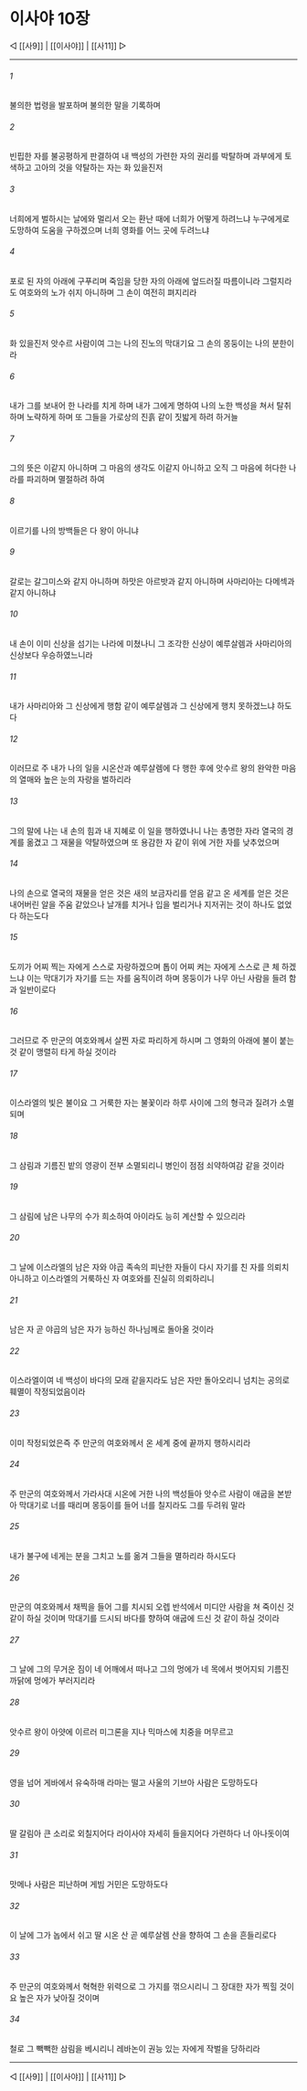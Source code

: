 ﻿# 이사야 10장

◁ [[사9]] | [[이사야]] | [[사11]] ▷
***

###### 1
불의한 법령을 발포하며 불의한 말을 기록하며

###### 2
빈핍한 자를 불공평하게 판결하여 내 백성의 가련한 자의 권리를 박탈하며 과부에게 토색하고 고아의 것을 약탈하는 자는 화 있을진저

###### 3
너희에게 벌하시는 날에와 멀리서 오는 환난 때에 너희가 어떻게 하려느냐 누구에게로 도망하여 도움을 구하겠으며 너희 영화를 어느 곳에 두려느냐

###### 4
포로 된 자의 아래에 구푸리며 죽임을 당한 자의 아래에 엎드러질 따름이니라 그럴지라도 여호와의 노가 쉬지 아니하며 그 손이 여전히 펴지리라

###### 5
화 있을진저 앗수르 사람이여 그는 나의 진노의 막대기요 그 손의 몽둥이는 나의 분한이라

###### 6
내가 그를 보내어 한 나라를 치게 하며 내가 그에게 명하여 나의 노한 백성을 쳐서 탈취하며 노략하게 하며 또 그들을 가로상의 진흙 같이 짓밟게 하려 하거늘

###### 7
그의 뜻은 이같지 아니하며 그 마음의 생각도 이같지 아니하고 오직 그 마음에 허다한 나라를 파괴하며 멸절하려 하여

###### 8
이르기를 나의 방백들은 다 왕이 아니냐

###### 9
갈로는 갈그미스와 같지 아니하며 하맛은 아르밧과 같지 아니하며 사마리아는 다메섹과 같지 아니하냐

###### 10
내 손이 이미 신상을 섬기는 나라에 미쳤나니 그 조각한 신상이 예루살렘과 사마리아의 신상보다 우승하였느니라

###### 11
내가 사마리아와 그 신상에게 행함 같이 예루살렘과 그 신상에게 행치 못하겠느냐 하도다

###### 12
이러므로 주 내가 나의 일을 시온산과 예루살렘에 다 행한 후에 앗수르 왕의 완악한 마음의 열매와 높은 눈의 자랑을 벌하리라

###### 13
그의 말에 나는 내 손의 힘과 내 지혜로 이 일을 행하였나니 나는 총명한 자라 열국의 경계를 옮겼고 그 재물을 약탈하였으며 또 용감한 자 같이 위에 거한 자를 낮추었으며

###### 14
나의 손으로 열국의 재물을 얻은 것은 새의 보금자리를 얻음 같고 온 세계를 얻은 것은 내어버린 알을 주움 같았으나 날개를 치거나 입을 벌리거나 지저귀는 것이 하나도 없었다 하는도다

###### 15
도끼가 어찌 찍는 자에게 스스로 자랑하겠으며 톱이 어찌 켜는 자에게 스스로 큰 체 하겠느냐 이는 막대기가 자기를 드는 자를 움직이려 하며 몽둥이가 나무 아닌 사람을 들려 함과 일반이로다

###### 16
그러므로 주 만군의 여호와께서 살찐 자로 파리하게 하시며 그 영화의 아래에 불이 붙는 것 같이 맹렬히 타게 하실 것이라

###### 17
이스라엘의 빛은 불이요 그 거룩한 자는 불꽃이라 하루 사이에 그의 형극과 질려가 소멸되며

###### 18
그 삼림과 기름진 밭의 영광이 전부 소멸되리니 병인이 점점 쇠약하여감 같을 것이라

###### 19
그 삼림에 남은 나무의 수가 희소하여 아이라도 능히 계산할 수 있으리라

###### 20
그 날에 이스라엘의 남은 자와 야곱 족속의 피난한 자들이 다시 자기를 친 자를 의뢰치 아니하고 이스라엘의 거룩하신 자 여호와를 진실히 의뢰하리니

###### 21
남은 자 곧 야곱의 남은 자가 능하신 하나님께로 돌아올 것이라

###### 22
이스라엘이여 네 백성이 바다의 모래 같을지라도 남은 자만 돌아오리니 넘치는 공의로 훼멸이 작정되었음이라

###### 23
이미 작정되었은즉 주 만군의 여호와께서 온 세계 중에 끝까지 행하시리라

###### 24
주 만군의 여호와께서 가라사대 시온에 거한 나의 백성들아 앗수르 사람이 애굽을 본받아 막대기로 너를 때리며 몽둥이를 들어 너를 칠지라도 그를 두려워 말라

###### 25
내가 불구에 네게는 분을 그치고 노를 옮겨 그들을 멸하리라 하시도다

###### 26
만군의 여호와께서 채찍을 들어 그를 치시되 오렙 반석에서 미디안 사람을 쳐 죽이신 것 같이 하실 것이며 막대기를 드시되 바다를 향하여 애굽에 드신 것 같이 하실 것이라

###### 27
그 날에 그의 무거운 짐이 네 어깨에서 떠나고 그의 멍에가 네 목에서 벗어지되 기름진 까닭에 멍에가 부러지리라

###### 28
앗수르 왕이 아얏에 이르러 미그론을 지나 믹마스에 치중을 머무르고

###### 29
영을 넘어 게바에서 유숙하매 라마는 떨고 사울의 기브아 사람은 도망하도다

###### 30
딸 갈림아 큰 소리로 외칠지어다 라이사야 자세히 들을지어다 가련하다 너 아나돗이여

###### 31
맛메나 사람은 피난하며 게빔 거민은 도망하도다

###### 32
이 날에 그가 놉에서 쉬고 딸 시온 산 곧 예루살렘 산을 향하여 그 손을 흔들리로다

###### 33
주 만군의 여호와께서 혁혁한 위력으로 그 가지를 꺾으시리니 그 장대한 자가 찍힐 것이요 높은 자가 낮아질 것이며

###### 34
철로 그 빽빽한 삼림을 베시리니 레바논이 권능 있는 자에게 작벌을 당하리라

***
◁ [[사9]] | [[이사야]] | [[사11]] ▷